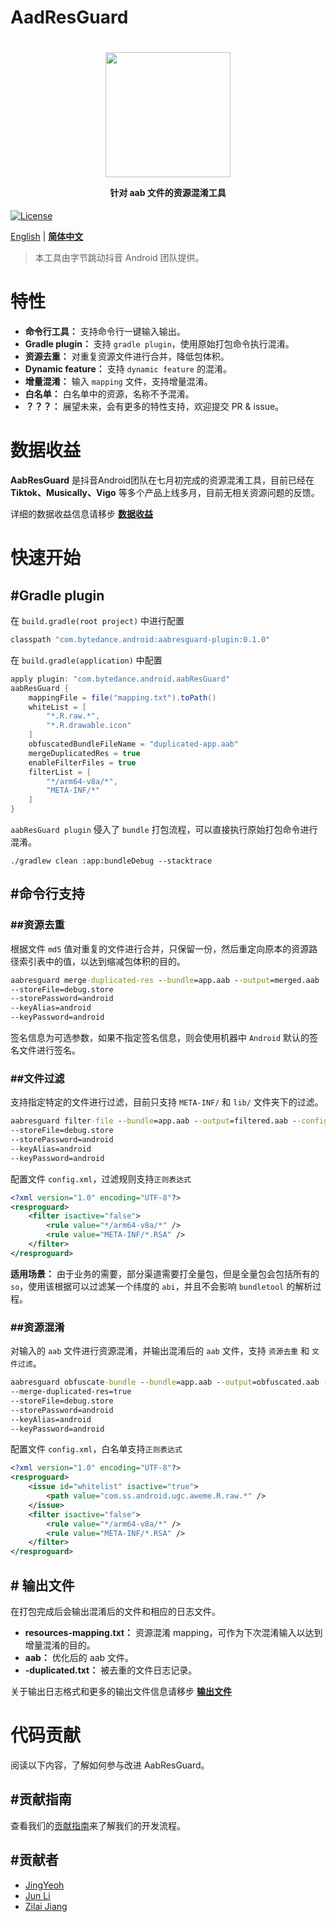 # AadResGuard
<h1 align="center">
  <img src="" height="200" width="200"/>
  <p align="center" style="font-size: 0.5em">针对 aab 文件的资源混淆工具</p>
</h1>

[![License](https://img.shields.io/badge/license-Apache2.0-brightgreen)](../../LICENSE)

[English](../../README.md) | **[简体中文](README.md)**

> 本工具由字节跳动抖音 Android 团队提供。

# 特性
- **命令行工具：** 支持命令行一键输入输出。
- **Gradle plugin：** 支持 `gradle plugin`，使用原始打包命令执行混淆。
- **资源去重：** 对重复资源文件进行合并，降低包体积。
- **Dynamic feature：** 支持 `dynamic feature` 的混淆。
- **增量混淆：** 输入 `mapping` 文件，支持增量混淆。
- **白名单：** 白名单中的资源，名称不予混淆。
- **？？？：** 展望未来，会有更多的特性支持，欢迎提交 PR & issue。

# 数据收益
**AabResGuard** 是抖音Android团队在七月初完成的资源混淆工具，目前已经在 **Tiktok、Musically、Vigo** 等多个产品上线多月，目前无相关资源问题的反馈。

详细的数据收益信息请移步 **[数据收益](DATA.md)**

# 快速开始
## #Gradle plugin
在 `build.gradle(root project)` 中进行配置
```gradle
classpath "com.bytedance.android:aabresguard-plugin:0.1.0"
```
在 `build.gradle(application)` 中配置
```gradle
apply plugin: "com.bytedance.android.aabResGuard"
aabResGuard {
    mappingFile = file("mapping.txt").toPath()
    whiteList = [
        "*.R.raw.*",
        "*.R.drawable.icon"
    ]
    obfuscatedBundleFileName = "duplicated-app.aab"
    mergeDuplicatedRes = true
    enableFilterFiles = true
    filterList = [
        "*/arm64-v8a/*",
        "META-INF/*"
    ]
}
```
`aabResGuard plugin` 侵入了 `bundle` 打包流程，可以直接执行原始打包命令进行混淆。
```
./gradlew clean :app:bundleDebug --stacktrace
```

## #命令行支持
### ##资源去重
根据文件 `md5` 值对重复的文件进行合并，只保留一份，然后重定向原本的资源路径索引表中的值，以达到缩减包体积的目的。
```cmd
aabresguard merge-duplicated-res --bundle=app.aab --output=merged.aab 
--storeFile=debug.store
--storePassword=android
--keyAlias=android
--keyPassword=android
```
签名信息为可选参数，如果不指定签名信息，则会使用机器中 `Android` 默认的签名文件进行签名。

### ##文件过滤
支持指定特定的文件进行过滤，目前只支持 `META-INF/` 和 `lib/` 文件夹下的过滤。
```cmd
aabresguard filter-file --bundle=app.aab --output=filtered.aab --config=config.xml
--storeFile=debug.store
--storePassword=android
--keyAlias=android
--keyPassword=android
```
配置文件 `config.xml`，过滤规则支持`正则表达式`
```xml
<?xml version="1.0" encoding="UTF-8"?>
<resproguard>
    <filter isactive="false">
        <rule value="*/arm64-v8a/*" />
        <rule value="META-INF/*.RSA" />
    </filter>
</resproguard>
```
**适用场景：** 由于业务的需要，部分渠道需要打全量包，但是全量包会包括所有的 `so`，使用该根据可以过滤某一个纬度的 `abi`，并且不会影响 `bundletool` 的解析过程。

### ##资源混淆
对输入的 `aab` 文件进行资源混淆，并输出混淆后的 `aab` 文件，支持 `资源去重` 和 `文件过滤`。
```cmd
aabresguard obfuscate-bundle --bundle=app.aab --output=obfuscated.aab --config=config.xml --mapping=mapping.txt
--merge-duplicated-res=true
--storeFile=debug.store
--storePassword=android
--keyAlias=android
--keyPassword=android
```
配置文件 `config.xml`，白名单支持`正则表达式`
```xml
<?xml version="1.0" encoding="UTF-8"?>
<resproguard>
    <issue id="whitelist" isactive="true">
        <path value="com.ss.android.ugc.aweme.R.raw.*" />
    </issue>
    <filter isactive="false">
        <rule value="*/arm64-v8a/*" />
        <rule value="META-INF/*.RSA" />
    </filter>
</resproguard>
```

## # 输出文件
在打包完成后会输出混淆后的文件和相应的日志文件。
- **resources-mapping.txt：** 资源混淆 mapping，可作为下次混淆输入以达到增量混淆的目的。
- **aab：** 优化后的 aab 文件。
- **-duplicated.txt：** 被去重的文件日志记录。

关于输出日志格式和更多的输出文件信息请移步 **[输出文件](OUTPUT.md)**

# 代码贡献
阅读以下内容，了解如何参与改进 AabResGuard。
## #贡献指南
查看我们的[贡献指南](CONTRIBUTOR.md)来了解我们的开发流程。
## #贡献者
* [JingYeoh](https://github.com/JingYeoh)
* [Jun Li]()
* [Zilai Jiang](https://github.com/Zzzia)

